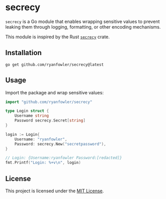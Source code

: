 # secrecy

`secrecy` is a Go module that enables wrapping sensitive values to prevent
leaking them through logging, formatting, or other encoding mechanisms.

This module is inspired by the Rust [`secrecy`](https://docs.rs/secrecy/latest/secrecy/) crate.

## Installation

```
go get github.com/ryanfowler/secrecy@latest
```

## Usage

Import the package and wrap sensitive values:

```go
import "github.com/ryanfowler/secrecy"

type Login struct {
    Username string
    Password secrecy.Secret[string]
}

login := Login{
    Username: "ryanfowler",
    Password: secrecy.New("secretpassword"),
}

// Login: {Username:ryanfowler Password:[redacted]}
fmt.Printf("Login: %+v\n", login)
```

## License

This project is licensed under the [MIT License](LICENSE).
